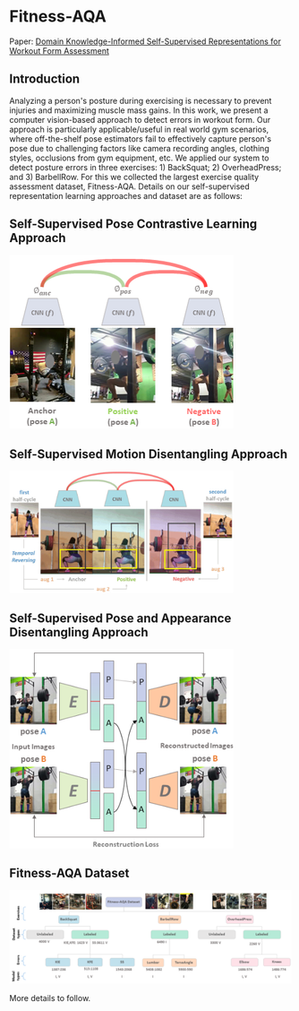 # Fitness-AQA
Paper: [Domain Knowledge-Informed Self-Supervised Representations for Workout Form Assessment](https://arxiv.org/abs/2202.14019)

## Introduction
Analyzing a person's posture during exercising is necessary to prevent injuries and maximizing muscle mass gains. In this work, we present a computer vision-based approach to detect errors in workout form. Our approach is particularly applicable/useful in  real world gym scenarios, where off-the-shelf pose estimators fail to effectively capture person's pose due to challenging factors like camera recording angles, clothing styles, occlusions from gym equipment, etc. We applied our system to detect posture errors in three exercises: 1) BackSquat; 2) OverheadPress; and 3) BarbellRow. For this we collected the largest exercise quality assessment dataset, Fitness-AQA. Details on our self-supervised representation learning approaches and dataset are as follows:

## Self-Supervised Pose Contrastive Learning Approach
<p align="left"> <img src="imgs/pose_contrastive_framework_2.png?raw=true" alt="cvcspc" width="400"/> </p>

## Self-Supervised Motion Disentangling Approach
<p align="left"> <img src="imgs/approach_md.gif?raw=true" alt="motion_disentangling" width="400"/> </p>

## Self-Supervised Pose and Appearance Disentangling Approach
<p align="left"> <img src="imgs/swapping_approach_2_1.png?raw=true" alt="pose_appearance_disentangling" width="400"/> </p>

## Fitness-AQA Dataset
<p align="left"> <img src="imgs/exercise_dataset_hierarchy_3.png?raw=true" alt="fitness-aqa_dataset" width="800"/> </p>

More details to follow.
